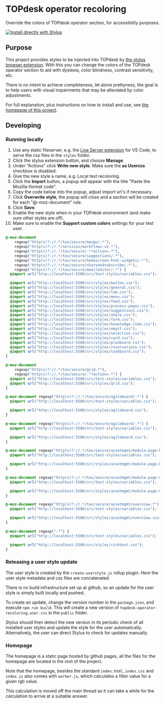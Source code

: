 # TOPdesk operator recoloring

Override the colors of TOPdesk operator section, for accessibility purposes.

[![Install directly with Stylus](https://img.shields.io/badge/Install%20directly%20with-Stylus-00adad.svg)](https://raw.githubusercontent.com/TOPdesk/operator-recoloring/master/public/topdesk-operator-recoloring.user.css)

## Purpose
This project provides styles to be injected into TOPdesk by [the stylus browser extension](https://add0n.com/stylus.html). With this you can change the colors of the TOPdesk operator section to aid with dyslexia, color blindness, contrast sensitivity, etc.

There is no intent to achieve completeness, let alone prettyness, the goal is to help users with visual impairments that may be alleviated by color adjustments.

For full explanation, plus instructions on how to install and use, see [the homepage of this project](https://topdesk.github.io/operator-recoloring/).

## Developing

### Running locally
1. Use any static fileserver, e.g. the [Live Server extension](https://marketplace.visualstudio.com/items?itemName=ritwickdey.LiveServer) for VS Code, to serve the css files in the `styles` folder.
1. Click the stylus extension button, and choose **Manage**.
1. Under "Actions" click **Write new style**. Make sure the **as Usercss** checkbox is disabled.
1. Give the new style a name, e.g. Local test recoloring.
1. Click the **Import** button, a popup will appear with the title "Paste the Mozilla-format code".
1. Copy the code below into the popup, adjust import url's if necessary.
1. Click **Overwrite style**, the popup will close and a section will be created for each "@-moz-document" rule.
1. Click **Save**.
1. Enable the new style when in your TOPdesk environment (and make sure other styles are off).
1. Make sure to enable the **Support custom colors** settings for your test user.

```css
@-moz-document
    regexp("http(s)?://.*/tas/secure/mango/.*"),
    regexp("http(s)?://.*/services/workflows-v2.*"),
    regexp("http(s)?://.*/tas/secure/.*?action=.*"),
    regexp("http(s)?://.*/tas/secure/suggestions/.*"),
    regexp("http(s)?://.*/tas/secure/homescreen-html-widgets/.*"),
    regexp("http(s)?://.*/tas/secure/shareandsubscribe/.*"),
    regexp("http(s)?://.*/tas/secure/emaileditor/.*") {
  @import url("http://localhost:5500/src/test-styles/variables.css");

  @import url("http://localhost:5500/src/styles/button.css");
  @import url("http://localhost:5500/src/styles/general.css");
  @import url("http://localhost:5500/src/styles/tab.css");
  @import url("http://localhost:5500/src/styles/menu.css");
  @import url("http://localhost:5500/src/styles/feed.css");
  @import url("http://localhost:5500/src/styles/process-pages.css");
  @import url("http://localhost:5500/src/styles/suggestions.css");
  @import url("http://localhost:5500/src/styles/share.css");
  @import url("http://localhost:5500/src/styles/form.css");
  @import url("http://localhost:5500/src/styles/knowledge-item.css");
  @import url("http://localhost:5500/src/styles/email.css");
  @import url("http://localhost:5500/src/styles/selection.css");
  @import url("http://localhost:5500/src/styles/card.css");
  @import url("http://localhost:5500/src/styles/planboard.css");
  @import url("http://localhost:5500/src/styles/reservations.css");
  @import url("http://localhost:5500/src/styles/taskboard.css");
}

@-moz-document
    regexp("http(s)?://.*/tas/secure/grid.*"),
    regexp("http(s)?://.*/tas/secure/.*?action=.*") {
  @import url("http://localhost:5500/src/test-styles/variables.css");
  @import url("http://localhost:5500/src/styles/grid.css");
}

@-moz-document regexp("http(s)?://.*/tas/secure/agileboard/.*") {
  @import url("http://localhost:5500/src/test-styles/variables.css");

  @import url("http://localhost:5500/src/styles/agileboard.css");
}

@-moz-document regexp("http(s)?://.*/tas/secure/agileboard/.*") {
  @import url("http://localhost:5500/src/test-styles/variables.css");

  @import url("http://localhost:5500/src/styles/agileboard.css");
}

@-moz-document regexp("http(s)?://.*/tas/secure/assetmgmt/module-page-buttons.*") {
  @import url("http://localhost:5500/src/test-styles/variables.css");

  @import url("http://localhost:5500/src/styles/assetmgmt/module-page-buttons.css");
}

@-moz-document regexp("http(s)?://.*/tas/secure/assetmgmt/module-page-migration-information.*") {
  @import url("http://localhost:5500/src/test-styles/variables.css");

  @import url("http://localhost:5500/src/styles/assetmgmt/module-page-migration.css");
}

@-moz-document regexp("http(s)?://.*/tas/secure/assetmgmt/overview.*") {
  @import url("http://localhost:5500/src/test-styles/variables.css");

  @import url("http://localhost:5500/src/styles/assetmgmt/overview.css");
}

@-moz-document regexp(".*") {
  @import url("http://localhost:5500/src/test-styles/variables.css");

  @import url("http://localhost:5500/src/styles/richtext.css");
}
```



### Releasing a user style update
The user style is created by the `create-userstyle.js` rollup plugin. Here the user style metadata and css files are concatenated.

There is no build infrastructure set up at github, so an update for the user style is simply built locally and pushed.

To create an update, change the version number in the `package.json`, and execute `npm run build`. This will create a new version of `topdesk-operator-recoloring.user.css` in the `public` folder.

Stylus should then detect the new version in its periodic check of all installed user styles and update the style for the user automatically.
Alternatively, the user can direct Stylus to check for updates manually.


### Homepage
The homepage is a static page hosted by github pages, all the files for the homepage are located in the root of the project.

Note that the homepage, besides the standard `index.html`, `index.css` and `index.js` also comes with `worker.js`, which calculates  a filter value for a given rgb value.

This calculation is moved off the main thread as it can take a while for the calculation to arrive at a suitable answer.
